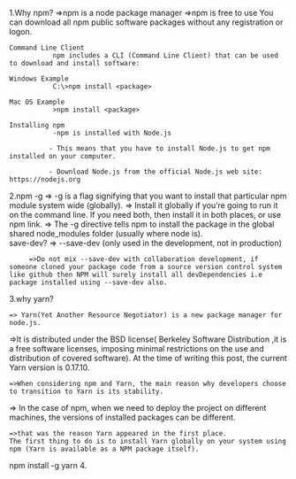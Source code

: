 1.Why npm?
    =>npm is a node package manager
    =>npm is free to use
    You can download all npm public software packages without any registration or logon.

    Command Line Client
               npm includes a CLI (Command Line Client) that can be used to download and install software:

    Windows Example
               C:\>npm install <package>

    Mac OS Example
               >npm install <package>

    Installing npm
               -npm is installed with Node.js

              - This means that you have to install Node.js to get npm installed on your computer.

              - Download Node.js from the official Node.js web site: https://nodejs.org
 2.npm -g
        => -g is a flag signifying that you want to install that particular npm module system wide (globally). 
        => Install it globally if you’re going to run it on the command line. If you need both, then install it in both places, or use npm link. 
        => The -g directive tells npm to install the package in the global shared node_modules folder (usually where node is).             
   save-dev?
        => --save-dev (only used in the development, not in production)

         =>Do not mix --save-dev with collaboration development, if someone cloned your package code from a source version control system like github then NPM will surely install all devDependencies i.e package installed using --save-dev also.
3.why yarn?
    
    => Yarn(Yet Another Resource Negotiator) is a new package manager for node.js.
                 
   =>It is distributed under the BSD license( Berkeley Software Distribution ,it is a free software licenses, imposing minimal restrictions on the use and distribution of covered software). At the time of writing this post, the current Yarn version is 0.17.10.

    =>When considering npm and Yarn, the main reason why developers choose to transition to Yarn is its stability. 
          
   => In the case of npm, when we need to deploy the project on different machines, the versions of installed packages can be different. 
              
    =>that was the reason Yarn appeared in the first place. 
    The first thing to do is to install Yarn globally on your system using npm (Yarn is available as a NPM package itself).
npm install -g yarn
4.
      